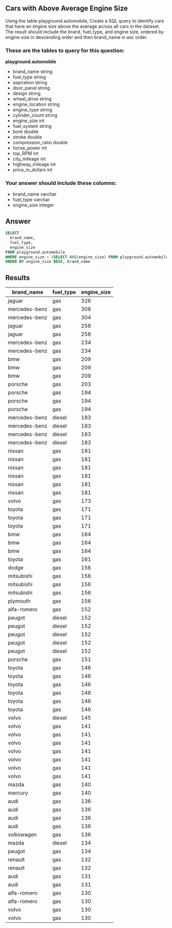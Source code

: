 ## Cars with Above Average Engine Size
 
Using the table playground.automobile, Create a SQL query to identify cars that have an engine size above the average across all cars in the dataset. The result should include the brand, fuel_type, and engine size, ordered by engine size in descending order and then brand_name in asc order.

### These are the tables to query for this question:
**playground.automobile**
- brand_name string
- fuel_type string
- aspiration string
- door_panel string
- design string
- wheel_drive string
- engine_location string
- engine_type string
- cylinder_count string
- engine_size int
- fuel_system string
- bore double
- stroke double
- compression_ratio double
- horse_power int
- top_RPM int
- city_mileage int
- highway_mileage int
- price_in_dollars int
### Your answer should include these columns:
- brand_name varchar
- fuel_type varchar
- engine_size integer

## Answer
```sql
SELECT
  brand_name,
  fuel_type,
  engine_size
FROM playground.automobile
WHERE engine_size > (SELECT AVG(engine_size) FROM playground.automobile)
ORDER BY engine_size DESC, brand_name
```

## Results
| brand_name    | fuel_type | engine_size |
|---------------|-----------|-------------|
| jaguar        | gas       | 326         |
| mercedes-benz | gas       | 308         |
| mercedes-benz | gas       | 304         |
| jaguar        | gas       | 258         |
| jaguar        | gas       | 258         |
| mercedes-benz | gas       | 234         |
| mercedes-benz | gas       | 234         |
| bmw           | gas       | 209         |
| bmw           | gas       | 209         |
| bmw           | gas       | 209         |
| porsche       | gas       | 203         |
| porsche       | gas       | 194         |
| porsche       | gas       | 194         |
| porsche       | gas       | 194         |
| mercedes-benz | diesel    | 183         |
| mercedes-benz | diesel    | 183         |
| mercedes-benz | diesel    | 183         |
| mercedes-benz | diesel    | 183         |
| nissan        | gas       | 181         |
| nissan        | gas       | 181         |
| nissan        | gas       | 181         |
| nissan        | gas       | 181         |
| nissan        | gas       | 181         |
| nissan        | gas       | 181         |
| volvo         | gas       | 173         |
| toyota        | gas       | 171         |
| toyota        | gas       | 171         |
| toyota        | gas       | 171         |
| bmw           | gas       | 164         |
| bmw           | gas       | 164         |
| bmw           | gas       | 164         |
| toyota        | gas       | 161         |
| dodge         | gas       | 156         |
| mitsubishi    | gas       | 156         |
| mitsubishi    | gas       | 156         |
| mitsubishi    | gas       | 156         |
| plymouth      | gas       | 156         |
| alfa-romero   | gas       | 152         |
| peugot        | diesel    | 152         |
| peugot        | diesel    | 152         |
| peugot        | diesel    | 152         |
| peugot        | diesel    | 152         |
| peugot        | diesel    | 152         |
| porsche       | gas       | 151         |
| toyota        | gas       | 146         |
| toyota        | gas       | 146         |
| toyota        | gas       | 146         |
| toyota        | gas       | 146         |
| toyota        | gas       | 146         |
| toyota        | gas       | 146         |
| volvo         | diesel    | 145         |
| volvo         | gas       | 141         |
| volvo         | gas       | 141         |
| volvo         | gas       | 141         |
| volvo         | gas       | 141         |
| volvo         | gas       | 141         |
| volvo         | gas       | 141         |
| volvo         | gas       | 141         |
| mazda         | gas       | 140         |
| mercury       | gas       | 140         |
| audi          | gas       | 136         |
| audi          | gas       | 136         |
| audi          | gas       | 136         |
| audi          | gas       | 136         |
| volkswagen    | gas       | 136         |
| mazda         | diesel    | 134         |
| peugot        | gas       | 134         |
| renault       | gas       | 132         |
| renault       | gas       | 132         |
| audi          | gas       | 131         |
| audi          | gas       | 131         |
| alfa-romero   | gas       | 130         |
| alfa-romero   | gas       | 130         |
| volvo         | gas       | 130         |
| volvo         | gas       | 130         |